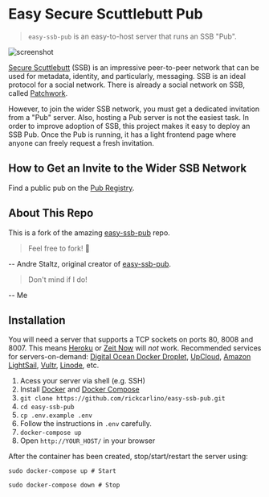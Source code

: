 # Easy Secure Scuttlebutt Pub

> `easy-ssb-pub` is an easy-to-host server that runs an SSB "Pub".

![screenshot](screenshot.png)

[Secure Scuttlebutt](https://scuttlebutt.nz) (SSB) is an impressive peer-to-peer network that can be used for metadata, identity, and particularly, messaging. SSB is an ideal protocol for a social network. There is already a social network on SSB, called [Patchwork](https://github.com/ssbc/patchwork).

However, to join the wider SSB network, you must get a dedicated invitation from a "Pub" server. Also, hosting a Pub server is not the easiest task. In order to improve adoption of SSB, this project makes it easy to deploy an SSB Pub. Once the Pub is running, it has a light frontend page where anyone can freely request a fresh invitation.

## How to Get an Invite to the Wider SSB Network

Find a public pub on the [Pub Registry](https://github.com/ssbc/scuttlebot/wiki/Pub-Servers).

## About This Repo

This is a fork of the amazing [easy-ssb-pub](https://github.com/staltz/easy-ssb-pub) repo.

 > Feel free to fork! 🍴

 -- Andre Staltz, original creator of [easy-ssb-pub](https://github.com/staltz/easy-ssb-pub).

 > Don't mind if I do!

 -- Me

## Installation

You will need a server that supports a TCP sockets on ports 80, 8008 and 8007. This means [Heroku](https://heroku.com/) or [Zeit Now](https://zeit.co/now) will *not* work. Recommended services for servers-on-demand: [Digital Ocean Docker Droplet](https://www.digitalocean.com/products/one-click-apps/docker/), [UpCloud](https://upcloud.com/), [Amazon LightSail](https://amazonlightsail.com/), [Vultr](https://vultr.com/), [Linode](https://www.linode.com), etc.

1. Acess your server via shell (e.g. SSH)
2. Install [Docker](https://docs.docker.com/engine/installation/) and [Docker Compose](https://docs.docker.com/compose/install/)
3. `git clone https://github.com/rickcarlino/easy-ssb-pub.git`
4. `cd easy-ssb-pub`
5. `cp .env.example .env`
6. Follow the instructions in `.env` carefully.
5. `docker-compose up`
6. Open `http://YOUR_HOST/` in your browser

After the container has been created, stop/start/restart the server using:

```
sudo docker-compose up # Start
```

```
sudo docker-compose down # Stop
```


